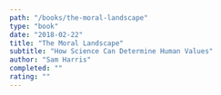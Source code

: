 ```yaml
---
path: "/books/the-moral-landscape"
type: "book"
date: "2018-02-22"
title: "The Moral Landscape"
subtitle: "How Science Can Determine Human Values"
author: "Sam Harris"
completed: ""
rating: ""
---
```

